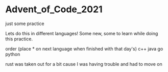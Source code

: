 # Advent_of_Code_2021
just some practice

Lets do this in different languages! Some new, some to learn while doing this practice.

order (place * on next language when finished with that day's)
c++ 
java
go
python

rust was taken out for a bit cause I was having trouble and had to move on

